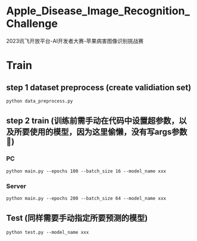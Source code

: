 # Apple_Disease_Image_Recognition_Challenge
2023讯飞开放平台-AI开发者大赛-苹果病害图像识别挑战赛

# Train
## step 1  dataset  preprocess (create validiation set)
```
python data_preprocess.py
```

## step 2 train (训练前需手动在代码中设置超参数，以及所要使用的模型，因为这里偷懒，没有写args参数👻)
### PC
```
python main.py --epochs 100 --batch_size 16 --model_name xxx 
```
### Server
```
python main.py --epochs 200 --batch_size 64 --model_name xxx 
```

## Test (同样需要手动指定所要预测的模型)
```
python test.py --model_name xxx
```
